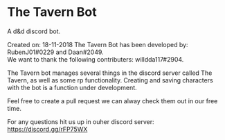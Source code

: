 # The Tavern Bot
A d&amp;d discord bot.

Created on: 18-11-2018
The Tavern Bot has been developed by: RubenJ01#0229 and Daan#2049. <br>
We want to thank the following contributers: willdda117#2904.

The Tavern bot manages several things in the discord server called The Tavern, as well as some rp functionality.
Creating and saving characters with the bot is a function under development.

Feel free to create a pull request we can alway check them out in our free time.

For any questions hit us up in ouher discord server: https://discord.gg/rFP75WX
